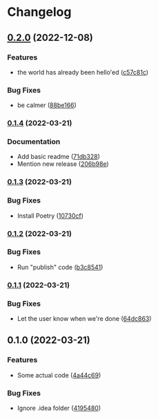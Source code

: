 # Changelog

## [0.2.0](https://github.com/kichik/poetry-release-please-example/compare/v0.1.4...v0.2.0) (2022-12-08)


### Features

* the world has already been hello'ed ([c57c81c](https://github.com/kichik/poetry-release-please-example/commit/c57c81ccb8ca92904044fb076b1ec4dc0fb63feb))


### Bug Fixes

* be calmer ([88be166](https://github.com/kichik/poetry-release-please-example/commit/88be1666a816f1d8bc9dd4a9a76bf92b1c4c9fd4))

### [0.1.4](https://github.com/kichik/poetry-release-please-example/compare/v0.1.3...v0.1.4) (2022-03-21)


### Documentation

* Add basic readme ([71db328](https://github.com/kichik/poetry-release-please-example/commit/71db328a6eb26d529b817f2e36e7ff6519f2e95d))
* Mention new release ([206b98e](https://github.com/kichik/poetry-release-please-example/commit/206b98e031bc9d4f1f3b2f4e3dc4314a7b72b3c3))

### [0.1.3](https://github.com/kichik/poetry-release-please-example/compare/v0.1.2...v0.1.3) (2022-03-21)


### Bug Fixes

* Install Poetry ([10730cf](https://github.com/kichik/poetry-release-please-example/commit/10730cf90acf90ae1479f7fa651f51b9eaaee92e))

### [0.1.2](https://github.com/kichik/poetry-release-please-example/compare/v0.1.1...v0.1.2) (2022-03-21)


### Bug Fixes

* Run "publish" code ([b3c8541](https://github.com/kichik/poetry-release-please-example/commit/b3c85410459fcc63038c0c282d77db5f59fd1c65))

### [0.1.1](https://github.com/kichik/poetry-release-please-example/compare/v0.1.0...v0.1.1) (2022-03-21)


### Bug Fixes

* Let the user know when we're done ([64dc863](https://github.com/kichik/poetry-release-please-example/commit/64dc8636190678d30c95ae89db6ffc9074c2f391))

## 0.1.0 (2022-03-21)


### Features

* Some actual code ([4a44c69](https://github.com/kichik/poetry-release-please-example/commit/4a44c6916b5b84a617785542292256e119bba0c6))


### Bug Fixes

* Ignore .idea folder ([4195480](https://github.com/kichik/poetry-release-please-example/commit/4195480aa07871cce135ce3ed8c904b1db61ccaa))
